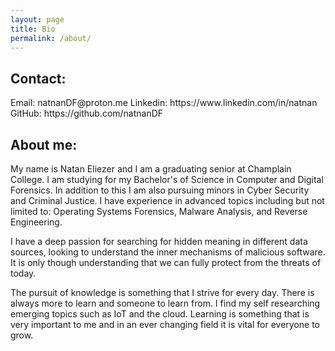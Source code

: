 ```yaml
---
layout: page
title: Bio
permalink: /about/
---
```

<h2>Contact:</h2>
Email: natnanDF@proton.me
Linkedin: https://www.linkedin.com/in/natnan
GitHub: https://github.com/natnanDF

<h2>About me: </h2> 
My name is Natan Eliezer and I am a graduating senior at Champlain College. I am studying for my Bachelor's of Science in Computer and Digital Forensics. In addition to this I am also pursuing minors in Cyber Security and Criminal Justice. I have experience in advanced topics including but not limited to: Operating Systems Forensics, Malware Analysis, and Reverse Engineering. 

I have a deep passion for searching for hidden meaning in different data sources, looking to understand the inner mechanisms of malicious software. It is only though understanding that we can fully protect from the threats of today.

The pursuit of knowledge is something that I strive for every day. There is always more to learn and someone to learn from. I find my self researching emerging topics such as IoT and the cloud. Learning is something that is very important to me and in an ever changing field it is vital for everyone to grow.